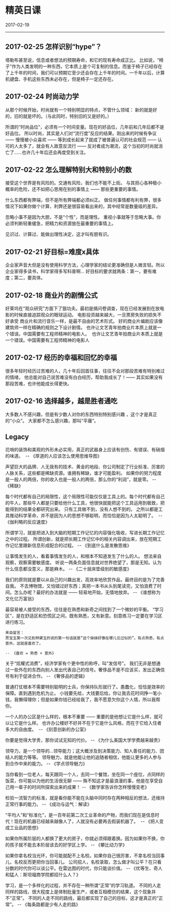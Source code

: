 # 精英日课
2017-02-19


--------------------------------------------------------------------------------


## 2017-02-25  怎样识别“hype”？
塔勒布甚至说，信息或者想法的预期寿命，和它的现有寿命成正比。
比如说，“椅子”作为人类发明的一种东西，它本质上是个可复制的信息。而鉴于椅子已经存在了上千年的时间，我们可以预期它至少还会存在上千年的时间。一千年以后，计算机键盘、手机这些东西未必存在，但是椅子一定还存在。


## 2017-02-24  时尚动力学
从那个时候开始，时尚就有一个特别明显的特点，不管什么领域：
新的就是好的，旧的就是坏的。（与此同时，特别旧的又是好的。）

所谓的“时尚品位”，必须有一个时间变量。现在的好品位，几年前和几年后都不是好品位。
所以时尚，其实是人们对“流行度”反应的结果。刚出来的时候有争议 —— 慢慢被小众喜欢 —— 等到成长起来了就成了被普遍认可的社会规范 —— 认可的人太多了，就会有人故意反流行 —— 反对者成为潮流，这个当初的时尚就消亡了……也许几十年后还会再度受到关注。 


## 2017-02-22  怎么理解特别大和特别小的数
接受这个世界是有风险的。交通有风险，我们也不能不上街。
与其担心各种极小概率的危险，还不如把心思用在别的事情上 —— 那些更重要的事情。 

什么东西都有弊端，但不是所有弊端都必须纠正。
做任何事情都有利有弊，很多情况下如果你做个计算，利弊还是很容易看出来的，其中经常是数量级的差异。

忽略小事不是因为大胆，不是“个性”，而是理性。
重视小事就等于忽略大事。你必须判断轻重缓急，把精力和资源放在最重要的事情上。

见识过、计算过、能做出理性决定，这才叫有胆有识。 


## 2017-02-21  好目标=难度x具体
企业家声音大但是没有使用科学方法，心理学家的结论更准确但是人微言轻。所以企业家得多读书，科学家得多写科普啊...
好目标的要求就两条：第一，要有难度；第二，要具体。


## 2017-02-18  商业片的剧情公式
好莱坞在“观众研究”方面下了狠功夫。最初是搞问卷调查，现在已经发展到在放电影的时候直接追踪观众的眼球运动。
电影投资越来越大，一旦票房失败的损失不好承受
商业片和流行音乐一样，是最不自由的艺术形式。
好的商业片编剧应该像建筑师一样在精确的规则之下设计剧情。
也许让文艺青年拍商业片本质上就是一个错误。中国需要有工程师精神的电影人。 
也许让文艺青年拍商业片本质上就是一个错误。中国需要有工程师精神的电影人


## 2017-02-17  经历的幸福和回忆的幸福
很多年轻时经历过苦难的人，几十年后回首往事，往往不会对那段苦难有特别难过的情绪，
他总能对自己说苦难没有白白经历，帮助我成长了！—— 其实如果没有那段苦难，也许他能成长得更快。


## 2017-02-16  选择越多，越是胜者通吃
大多数人不感兴趣，但是有少数人对你的东西特别特别感兴趣 ，这个才是真正的“小众”。
大家都不怎么感兴趣，那叫“平庸”。 


## Legacy
花哨的装饰和美观的外形未必实用，真正的武器身上应该有创伤、有错误、有硝烟的味道。 
    -- 《厚道的人应该怎么使用思维导图》

声望巨大的品牌、人无我有的技术、黄金的地段、你公司制定了行业标准、厉害的人脉关系，这些都是稀缺资源。谁拥有稀缺，谁才可能盈利。
如果你的努力程度是一般人的两倍，你的收入也是一般人的两倍，那么你的“利润”，就是零。
    -- 《稀缺》

每个时代都有自己的局限性，这个局限性可能仅仅是工具上的。每个时代都有自己的牛人，那些牛人都是只要给他什么工具，他很快就能把这个工具运用到极致，把能得到的结果全都研究出来。
只有工具做不到，没有人想不到的。
之所以都是工具推动科学革命，并不是因为人的思想不够聪明，而恰恰是因为人太聪明了。 
    -- 《伽利略的反应速度》

所谓学习，就是把进入到大脑的短期工作记忆的内容强化吸收，写进长期工作记忆之中的过程。
所谓创新，就是把长期工作记忆中的相关内容调出来，放在短期工作记忆里跟新信息形成配合的过程。
    -- 《到底什么是发散思维》

让事情发生的人，看着事情发生的人，和根本不知道发生了什么的人。
想法来自观察，观察需要敏感度。
听说一两条负面信息就对世界绝望了，那是无知。认为什么信息都没意义，那是麻木。
    -- 《二十层床垫级别的敏感度》

我们的原则就是要以从自己的兴趣出发，高效率地欣赏作品，最终目的是为了完善自我。
不去博物馆，又怕错过好东西；真把一本书从头到尾读完，又怕浪费了时间。怎么办呢？最好的办法就是 —— 轻易地开始，无情地放弃。
    -- 《谁想称为文化亿万富翁》

最容易被人接受的东西，往往是在熟悉和新奇之间找到了一个微妙的平衡。
“学习区”，是在舒适区和恐慌区之间，既有熟悉，又有新意。刻意练习一定要在学习区进行练习。
```
来自留言：
贾宝玉第一次见到林黛玉的说的第一句话就是“这个妹妹好像在哪儿见过似的”。有点熟悉，有点意外，这就是喜欢了。
```
    -- 《喜欢 = 熟悉 + 意外》

关于“炫耀式消费”，经济学家有个更中性的称呼，叫“发信号”。
我们无非是想通过一些外在的东西向别人发出代表自己的信号。奢侈品不是不应该买，发出正确信号有利于促进合作。
    -- 《奢侈品的逻辑》

普通打仗根本不需要特别聪明的士兵，你保持队形就行了。愚蠢化，恰恰是效率的保障。直到遇到危机为止。
小钱要先给，大钱要后给。你让我去花时间挣一笔小钱，我懒得理你；但是如果你钱已经给我了，我不愿意欠你这个人情，所以我帮你。

一个人的办公区是什么样的，根本不重要 —— 重要的是他想让它是什么样，就可以让它是什么样。
也许办公楼好不好并不在于它是什么风格，而在于它给入住者多大的自由度。 
    -- 《刻意创新的办公室》

你要是觉得大学贵，那你试试无知的代价。
    -- 《为什么美国大学学费越来越贵》

领导力，是一个领导的...领导能力；这大概涉及到决策能力、知人善任的能力、团结人的能力等等。
领导魅力，就是他能让他的追随者相信，他能让更多的人参与到合作中来的能力。
    -- 《学点领导魅力》

当你看到一位老人，每天跟同一个人，去同一个餐馆，坐在同一个座位，点同样的饭菜，你可能以为他的生活很无聊 —— 殊不知这才是最浪漫的事，他是在享受自己用一辈子的时间所探索出来的成果！
    -- 《数学家告诉你怎样慢慢变老》

检验一流智力的标准，就是看你能不能在头脑中同时存在两种相反的想法，还维持正常行事的能力。
    -- 《成功与运气：解读》

“平均人”和“标准化”，是一百年前第二次工业革命的产物，而我们现在是信息时代！现在的机器已经越来越像人了，人就没有必要再去假装机器了。 
    -- 《把人变成工业品的思想》

如果你所属阶层的人都换了更大的房子，你就必须得跟着换。因为如果你不换，你的孩子就不能去本阶层该去的好学区上学。
    -- 《攀比动力学》

如果你拿名校当光环，你可能就配不上名校。如果你自己很厉害，不拿名校当回事儿，名校反而更把你当回事儿。
公司招人，名校录取，怎么做才叫公平？在只看分数的时代你可以谈公平。在雷达图的时代，你只能谈价值。
    -- 《优等生、奇人和猛人：斯坦福商学院都招什么人？》

学习，是一个多样化的过程，并不存在一种所谓“正常”的学习轨道。
不同的人走同样的路线，很大程度上是体制批量生产，或者互相模仿的结果，这个现象并不“正常”。
不同的人走不同的路线，最后都实现了自己的目标，这才是真正的“正常”。
    -- 《每条路都是少有人走的路》
